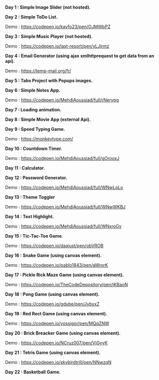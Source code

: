 **Day 1 : Simple Image Slider (not hosted).**

**Day 2 : Simple ToDo List.**

Demo : https://codepen.io/kayfo23/pen/OJMWbPZ

**Day 3 : Simple Music Player (not hosted).**

Demo : https://codepen.io/last-resort/pen/yLJjrmz

**Day 4 : Email Generator (using ajax xmlhttprequest to get data from an api).**

Demo : https://temp-mail.org/fr/

**Day 5 : Tabs Project with Popups images.**


**Day 6 : Simple Notes App.**

Demo : https://codepen.io/MehdiAoussiad/full/rNerypg

**Day 7 : Loading animation.**


**Day 8 : Simple Movie App (external Api).**


**Day 9 : Speed Typing Game.**

Demo : https://monkeytype.com/

**Day 10 : Countdown Timer.**

Demo : https://codepen.io/MehdiAoussiad/full/gOrooxJ

**Day 11 : Calculator.**


**Day 12 : Password Generator.**

Demo : https://codepen.io/MehdiAoussiad/full/WNwLpLo

**Day 13 : Theme Toggler**

Demo : https://codepen.io/MehdiAoussiad/full/WNwWKBJ

**Day 14 : Text Highlight.**

Demo : https://codepen.io/MehdiAoussiad/full/WNxroGv

**Day 15 : Tic-Tac-Toe Game.**

Demo : https://codepen.io/daajust/pen/obVROB

**Day 16 : Snake Game (using canvas element).**

Demo : https://codepen.io/pablo1843/pen/aWrorK

**Day 17 : Pickle Rick Maze Game (using canvas element).**

Demo : https://codepen.io/TheCodeDepository/pen/jKBaoN

**Day 18 : Pong Game (using canvas element).**

Demo : https://codepen.io/gdube/pen/JybxxZ

**Day 19 : Red Rect Game (using canvas element).**

Demo : https://codepen.io/yossigor/pen/MQqZNW

**Day 20 : Brick Breacker Game (using canvas element).**

Demo : https://codepen.io/NCruz007/pen/VjGyyK

**Day 21 : Tetris Game (using canvas element).**

Demo : https://codepen.io/skybirdtrill/pen/NNwzqN

**Day 22 : Basketball Game.**